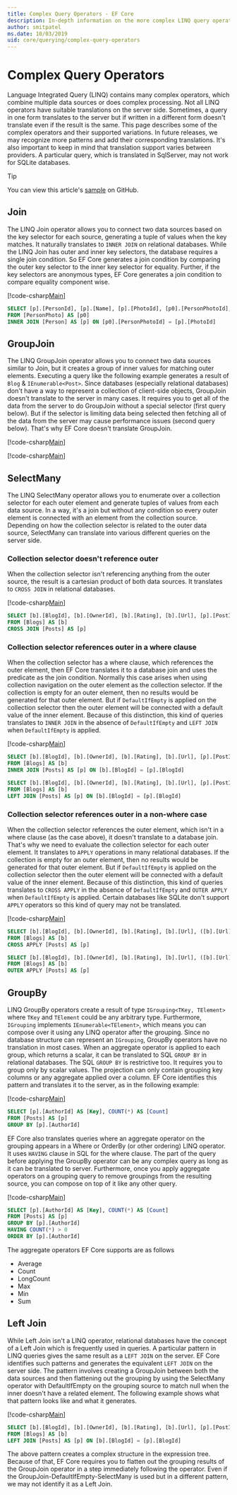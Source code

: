 ```yaml
---
title: Complex Query Operators - EF Core
description: In-depth information on the more complex LINQ query operators when using Entity Framework Core
author: smitpatel
ms.date: 10/03/2019
uid: core/querying/complex-query-operators
---
```

# Complex Query Operators

Language Integrated Query (LINQ) contains many complex operators, which combine multiple data sources or does complex processing. Not all LINQ operators have suitable translations on the server side. Sometimes, a query in one form translates to the server but if written in a different form doesn't translate even if the result is the same. This page describes some of the complex operators and their supported variations. In future releases, we may recognize more patterns and add their corresponding translations. It's also important to keep in mind that translation support varies between providers. A particular query, which is translated in SqlServer, may not work for SQLite databases.

> [!TIP]
> You can view this article's [sample](https://github.com/dotnet/EntityFramework.Docs/tree/master/samples/core/Querying/ComplexQuery) on GitHub.

## Join

The LINQ Join operator allows you to connect two data sources based on the key selector for each source, generating a tuple of values when the key matches. It naturally translates to `INNER JOIN` on relational databases. While the LINQ Join has outer and inner key selectors, the database requires a single join condition. So EF Core generates a join condition by comparing the outer key selector to the inner key selector for equality. Further, if the key selectors are anonymous types, EF Core generates a join condition to compare equality component wise.

[!code-csharp[Main](../../../samples/core/Querying/ComplexQuery/Program.cs#Join)]

```sql
SELECT [p].[PersonId], [p].[Name], [p].[PhotoId], [p0].[PersonPhotoId], [p0].[Caption], [p0].[Photo]
FROM [PersonPhoto] AS [p0]
INNER JOIN [Person] AS [p] ON [p0].[PersonPhotoId] = [p].[PhotoId]
```

## GroupJoin

The LINQ GroupJoin operator allows you to connect two data sources similar to Join, but it creates a group of inner values for matching outer elements. Executing a query like the following example generates a result of `Blog` & `IEnumerable<Post>`. Since databases (especially relational databases) don't have a way to represent a collection of client-side objects, GroupJoin doesn't translate to the server in many cases. It requires you to get all of the data from the server to do GroupJoin without a special selector (first query below). But if the selector is limiting data being selected then fetching all of the data from the server may cause performance issues (second query below). That's why EF Core doesn't translate GroupJoin.

[!code-csharp[Main](../../../samples/core/Querying/ComplexQuery/Program.cs#GroupJoin)]

[!code-csharp[Main](../../../samples/core/Querying/ComplexQuery/Program.cs#GroupJoinComposed)]

## SelectMany

The LINQ SelectMany operator allows you to enumerate over a collection selector for each outer element and generate tuples of values from each data source. In a way, it's a join but without any condition so every outer element is connected with an element from the collection source. Depending on how the collection selector is related to the outer data source, SelectMany can translate into various different queries on the server side.

### Collection selector doesn't reference outer

When the collection selector isn't referencing anything from the outer source, the result is a cartesian product of both data sources. It translates to `CROSS JOIN` in relational databases.

[!code-csharp[Main](../../../samples/core/Querying/ComplexQuery/Program.cs#SelectManyConvertedToCrossJoin)]

```sql
SELECT [b].[BlogId], [b].[OwnerId], [b].[Rating], [b].[Url], [p].[PostId], [p].[AuthorId], [p].[BlogId], [p].[Content], [p].[Rating], [p].[Title]
FROM [Blogs] AS [b]
CROSS JOIN [Posts] AS [p]
```

### Collection selector references outer in a where clause

When the collection selector has a where clause, which references the outer element, then EF Core translates it to a database join and uses the predicate as the join condition. Normally this case arises when using collection navigation on the outer element as the collection selector. If the collection is empty for an outer element, then no results would be generated for that outer element. But if `DefaultIfEmpty` is applied on the collection selector then the outer element will be connected with a default value of the inner element. Because of this distinction, this kind of queries translates to `INNER JOIN` in the absence of `DefaultIfEmpty` and `LEFT JOIN` when `DefaultIfEmpty` is applied.

[!code-csharp[Main](../../../samples/core/Querying/ComplexQuery/Program.cs#SelectManyConvertedToJoin)]

```sql
SELECT [b].[BlogId], [b].[OwnerId], [b].[Rating], [b].[Url], [p].[PostId], [p].[AuthorId], [p].[BlogId], [p].[Content], [p].[Rating], [p].[Title]
FROM [Blogs] AS [b]
INNER JOIN [Posts] AS [p] ON [b].[BlogId] = [p].[BlogId]

SELECT [b].[BlogId], [b].[OwnerId], [b].[Rating], [b].[Url], [p].[PostId], [p].[AuthorId], [p].[BlogId], [p].[Content], [p].[Rating], [p].[Title]
FROM [Blogs] AS [b]
LEFT JOIN [Posts] AS [p] ON [b].[BlogId] = [p].[BlogId]
```

### Collection selector references outer in a non-where case

When the collection selector references the outer element, which isn't in a where clause (as the case above), it doesn't translate to a database join. That's why we need to evaluate the collection selector for each outer element. It translates to `APPLY` operations in many relational databases. If the collection is empty for an outer element, then no results would be generated for that outer element. But if `DefaultIfEmpty` is applied on the collection selector then the outer element will be connected with a default value of the inner element. Because of this distinction, this kind of queries translates to `CROSS APPLY` in the absence of `DefaultIfEmpty` and `OUTER APPLY` when `DefaultIfEmpty` is applied. Certain databases like SQLite don't support `APPLY` operators so this kind of query may not be translated.

[!code-csharp[Main](../../../samples/core/Querying/ComplexQuery/Program.cs#SelectManyConvertedToApply)]

```sql
SELECT [b].[BlogId], [b].[OwnerId], [b].[Rating], [b].[Url], ([b].[Url] + N'=>') + [p].[Title] AS [p]
FROM [Blogs] AS [b]
CROSS APPLY [Posts] AS [p]

SELECT [b].[BlogId], [b].[OwnerId], [b].[Rating], [b].[Url], ([b].[Url] + N'=>') + [p].[Title] AS [p]
FROM [Blogs] AS [b]
OUTER APPLY [Posts] AS [p]
```

## GroupBy

LINQ GroupBy operators create a result of type `IGrouping<TKey, TElement>` where `TKey` and `TElement` could be any arbitrary type. Furthermore, `IGrouping` implements `IEnumerable<TElement>`, which means you can compose over it using any LINQ operator after the grouping. Since no database structure can represent an `IGrouping`, GroupBy operators have no translation in most cases. When an aggregate operator is applied to each group, which returns a scalar, it can be translated to SQL `GROUP BY` in relational databases. The SQL `GROUP BY` is restrictive too. It requires you to group only by scalar values. The projection can only contain grouping key columns or any aggregate applied over a column. EF Core identifies this pattern and translates it to the server, as in the following example:

[!code-csharp[Main](../../../samples/core/Querying/ComplexQuery/Program.cs#GroupBy)]

```sql
SELECT [p].[AuthorId] AS [Key], COUNT(*) AS [Count]
FROM [Posts] AS [p]
GROUP BY [p].[AuthorId]
```

EF Core also translates queries where an aggregate operator on the grouping appears in a Where or OrderBy (or other ordering) LINQ operator. It uses `HAVING` clause in SQL for the where clause. The part of the query before applying the GroupBy operator can be any complex query as long as it can be translated to server. Furthermore, once you apply aggregate operators on a grouping query to remove groupings from the resulting source, you can compose on top of it like any other query.

[!code-csharp[Main](../../../samples/core/Querying/ComplexQuery/Program.cs#GroupByFilter)]

```sql
SELECT [p].[AuthorId] AS [Key], COUNT(*) AS [Count]
FROM [Posts] AS [p]
GROUP BY [p].[AuthorId]
HAVING COUNT(*) > 0
ORDER BY [p].[AuthorId]
```

The aggregate operators EF Core supports are as follows

- Average
- Count
- LongCount
- Max
- Min
- Sum

## Left Join

While Left Join isn't a LINQ operator, relational databases have the concept of a Left Join which is frequently used in queries. A particular pattern in LINQ queries gives the same result as a `LEFT JOIN` on the server. EF Core identifies such patterns and generates the equivalent `LEFT JOIN` on the server side. The pattern involves creating a GroupJoin between both the data sources and then flattening out the grouping by using the SelectMany operator with DefaultIfEmpty on the grouping source to match null when the inner doesn't have a related element. The following example shows what that pattern looks like and what it generates.

[!code-csharp[Main](../../../samples/core/Querying/ComplexQuery/Program.cs#LeftJoin)]

```sql
SELECT [b].[BlogId], [b].[OwnerId], [b].[Rating], [b].[Url], [p].[PostId], [p].[AuthorId], [p].[BlogId], [p].[Content], [p].[Rating], [p].[Title]
FROM [Blogs] AS [b]
LEFT JOIN [Posts] AS [p] ON [b].[BlogId] = [p].[BlogId]
```

The above pattern creates a complex structure in the expression tree. Because of that, EF Core requires you to flatten out the grouping results of the GroupJoin operator in a step immediately following the operator. Even if the GroupJoin-DefaultIfEmpty-SelectMany is used but in a different pattern, we may not identify it as a Left Join.
